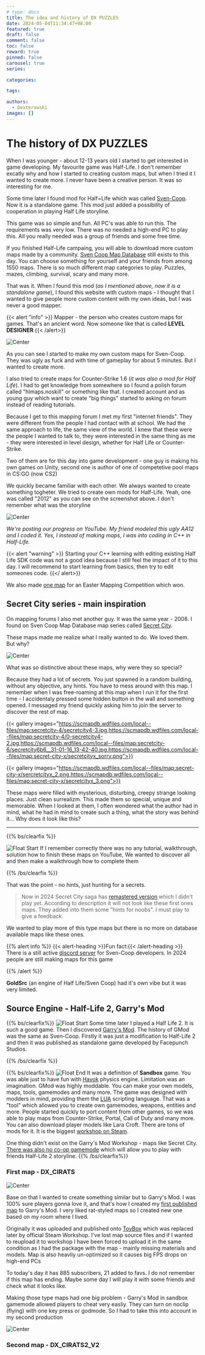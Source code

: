 ```yaml
---
# type: docs 
title: The idea and history of DX PUZZLES
date: 2024-05-04T11:34:47+08:00
featured: true
draft: false
comment: false
toc: false
reward: true
pinned: false
carousel: true
series:

categories:

tags: 

authors:
  - Dexterowski
images: []
---
```


# The history of DX PUZZLES

When I was younger - about 12-13 years old I started to get interested in game developing. My favourite game was Half-Life. I don't remember excatly why and how I started to creating custom maps, but when I tried it I wanted to create more. I never have been a creative person. It was so interesting for me. 

Some time later I found mod for Half=Life which was called [Sven-Coop](https://en.wikipedia.org/wiki/Sven_Co-op). Now it is a standalone game. This mod just added a possibility of cooperation in playing Half Life storyline.   

This game was so simple and fun. All PC's was able to run this. The requirements was very low. There was no needed a high-end PC to play this. All you really needed was a group of friends and some free time.

If you finished Half-Life campaing, you will able to download more custom maps made by a community. [Sven Coop Map Database](https://scmapdb.wikidot.com) still exists to this day. You can choose something for yourself and your friends from among 1550 maps. There is so much different map categories to play. Puzzles, mazes, climbing, survival, scary and many more.

That was it. When I found this mod (*as I mentioned above, now it is a standalone game*), I found this website with custom maps - I thought that I wanted to give people more custom content with my own ideas, but I was never a good mapper.

{{< alert "info" >}}
Mapper - the person who creates custom maps for games. That's an ancient word. Now someone like that is called **LEVEL DESIGNER**
{{< /alert>}} 

![Center](https://i.imgur.com/yh7xxqF.png)

As you can see I started to make my own custom maps for Sven-Coop. They was ugly as fuck and with time of gameplay for about 5 minutes. But I wanted to create more.

I also tried to create maps for Counter-Strike 1.6 (*it was also a mod for Half Life*). I had to get knowledge from somewhere so I found a polish forum called "hlmaps.noskill" or something like that. I created account and as young guy which want to create "big things" started to asking on forum instead of reading tutorials.

Because I get to this mapping forum I met my first "internet friends". They were different from the people I had contact with at school. We had the same approach to life, the same view of the world. I knew that these were the people I wanted to talk to, they were interested in the same thing as me - they were interested in level design, whether for Half Life or Counter-Strike. 

Two of them are for this day into game development - one guy is making his own games on Unity, second one is author of one of competetive pool maps in CS:GO (now CS2)

We quickly became familiar with each other. We always wanted to create something togheter. We tried to create own mods for Half-Life. Yeah, one was called "2012" as you can see on the screenshot above. I don't remember what was the storyline

![Center](https://i.imgur.com/ELLVgl7.png#center)

*We're posting our progress on YouTube. My friend modeled this ugly AA12 and I coded it. Yes, I instead of making maps, I was into coding in C++ in Half-Life.* 


{{< alert "warning" >}}
Starting your C++ learning with editing existing Half Life SDK code was not a good idea because I still feel the impact of it to this day. I will recommend to start learning from basics, then try to edit someones code.
{{</ alert>}}

We also made [one map](https://gamebanana.com/mods/85613) for an Easter Mapping Competition which won. 

## Secret City series - main inspiration

On mapping forums I also met another guy. It was the same year - 2008. I found on Sven Coop Map Database map series called [Secret City](http://scmapdb.wikidot.com/mappack:secretcity-series).

These maps made me realize what I really wanted to do. We loved them. But why?

![Center](https://i.imgur.com/SyYWz6C.png#center)

What was so distinctive about these maps, why were they so special?


Because they had a lot of secrets. You just spawned in a random building, without any objective, any hints. You have to mess around with this map. I remember when I was free-roaming at this map when I run it for the first time - I accidentaly pressed some hidden button in the wall and something opened. I messaged my friend quickly asking him to join the server to discover the rest of map. 

{{< gallery images="https://scmapdb.wdfiles.com/local--files/map:secretcity-4/secretcity4-3.jpg,https://scmapdb.wdfiles.com/local--files/map:secretcity-4/0-secretcity4-2.jpg,https://scmapdb.wdfiles.com/local--files/map:secretcity-6/secretcity6b6__31-01-16_13-42-40.jpg,https://scmapdb.wdfiles.com/local--files/map:secret-city-x/secretcityx_sorry.png">}}

{{< gallery images="https://scmapdb.wdfiles.com/local--files/map:secret-city-x/sercretcityx_2.png,https://scmapdb.wdfiles.com/local--files/map:secret-city-x/secretcityx_3.png">}}

These maps were filled with mysterious, disturbing, creepy strange looking places. Just clean surrealizm.  This made them so special, unique and memorable. When I looked at them, I often wondered what the author had in mind, what he had in mind to create such a thing, what the story was behind it... Why does it look like this?

<hr>

{{% bs/clearfix %}}

![Float Start](https://i.imgur.com/XbZvqPf.png#float-start) If I remember correctly there was no any tutorial, walkthrough, solution how to finish these maps on YouTube, We wanted to discover all and then make a walkthrough how to complete them

{{% /bs/clearfix %}}

That was the point - no hints, just hunting for a secrets.

> Now in 2024 Secret City saga has [remastered version](http://scmapdb.wikidot.com/map:secretcity-saga-remastered) which I didn't play yet. According to description it will not look like these first ones maps. They added into them some "hints for noobs". I must play to give a feedback.

We wanted to play more of this type maps but there is no more on database available maps like these ones.

{{% alert info %}}
{{< alert-heading >}}Fun fact:{{< /alert-heading >}}
There is a still active [discord server](https://discord.gg/aZYQQK5R) for Sven-Coop developers. In 2024 people are still making maps for this game

{{% /alert %}}

**GoldSrc** (an engine of Half Life/Sven Coop) had it's own vibe but it was very limited. 

## Source Engine - Half-Life 2, Garry's Mod

{{% bs/clearfix%}}
![Float Start](https://archive.org/download/garrys-mod-9/garrys-mod-9.png?width=300px#float-start)
Some time later I played a Half Life 2. It is such a good game. Then I discovered [Garry's Mod](https://en.wikipedia.org/wiki/Garry%27s_Mod). The history of GMod was the same as Sven-Coop. Firstly it was just a modification to Half-Life 2 and then it was published as standalone game developed by Facepunch Studios.

{{% /bs/clearfix %}}

{{% bs/clearfix%}}
![Float End](https://images.g2a.com/1024x576/1x1x1/garrys-mod-steam-key-europe-i10000004391015/590e00415bafe36f55286f35?width=450px#float-end)
It was a definition of **Sandbox** game. You was able just to have fun with [Havok](https://en.wikipedia.org/wiki/Havok_(software)) physics engine. Limitation was an imagination. GMod was highly moddable. You can make your own models, maps, tools, gamemodes and many more. The game was designed with modders in mind, providing them the [LUA](https://en.wikipedia.org/wiki/Lua_(programming_language)) scripting language. That was a "tool" which allowed you to create own gamemodes, weapons, entities and more. People started quickly to port content from other games, so we was able to play maps from Counter-Strike, Portal, Call of Duty and many more. You can also download player models like Lara Croft. There are tons of mods for it. It is the biggest [workshop on Steam](https://steamcommunity.com/app/4000/workshop/).

One thing didn't exist on the Garry's Mod Workshop - maps like Secret City. <u>There was also no co-op gamemode</u> which will allow you to play with friends Half-Life 2 storyline. 
{{% /bs/clearfix%}}


### First map - DX_CIRATS

![Center](https://steamuserimages-a.akamaihd.net/ugc/573400471206060618/F7CDF261F7A3215D4340BAF9943F860F35082A81/?imw=5000&imh=5000&ima=fit&impolicy=Letterbox&imcolor=%23000000&letterbox=false?width=300px#center)

Base on that I wanted to create something similar but to Garry's Mod. I was 100% sure players gonna love it, and that's how I created my [first published map](https://steamcommunity.com/sharedfiles/filedetails/?id=299464215&searchtext=cirats) to Garry's Mod. I very liked rat-styled maps so I created new one based on my room where I lived. 

Originally it was uploaded and published onto [ToyBox](https://gmod.fandom.com/wiki/Toybox) which was replaced later by official Steam Workshop. I've lost map source files and if I wanted to reupload it to workshop I have been forced to upload it in the same condition as I had the package with the map - mainly missing materials and models. Map is also heavliy un-optimized so it causes big FPS drops on high-end PCs

To today's day it has 885 subscribers, 21 added to favs. I do not remember if this map has ending. Maybe some day I will play it with some friends and check what it looks like.

Making those type maps had one big problem - Garry's Mod in sandbox gamemode allowed players to cheat very easliy. They can turn on noclip (flying) with one key press or godmode. So I had to take this into account in my second production 

![Center](https://steamuserimages-a.akamaihd.net/ugc/573400471206203903/2E66702A1DC9C57975C4FB91CC5BFAEF797B86B5/?imw=637&imh=358&ima=fit&impolicy=Letterbox&imcolor=%23000000&letterbox=true#center)

### Second map - DX_CIRATS2_V2
